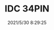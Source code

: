 ﻿---
layout: post 
title: IDC 34PIN
tags: IDC
categories: housing-terminal
overview: 
part_number: 0504-1
thumb_img: 
small_img: static/202105/504-20210530.jpg
date: 2021/5/30 8:29:25
---



